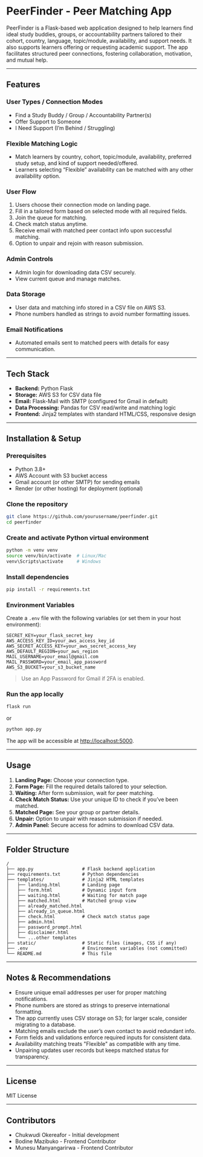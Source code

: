 # PeerFinder - Peer Matching App

PeerFinder is a Flask-based web application designed to help learners find ideal study buddies, groups, or accountability partners tailored to their cohort, country, language, topic/module, availability, and support needs. It also supports learners offering or requesting academic support. The app facilitates structured peer connections, fostering collaboration, motivation, and mutual help.

---

## Features

### User Types / Connection Modes
- Find a Study Buddy / Group / Accountability Partner(s)
- Offer Support to Someone
- I Need Support (I’m Behind / Struggling)

### Flexible Matching Logic
- Match learners by country, cohort, topic/module, availability, preferred study setup, and kind of support needed/offered.
- Learners selecting “Flexible” availability can be matched with any other availability option.

### User Flow
1. Users choose their connection mode on landing page.
2. Fill in a tailored form based on selected mode with all required fields.
3. Join the queue for matching.
4. Check match status anytime.
5. Receive email with matched peer contact info upon successful matching.
6. Option to unpair and rejoin with reason submission.

### Admin Controls
- Admin login for downloading data CSV securely.
- View current queue and manage matches.

### Data Storage
- User data and matching info stored in a CSV file on AWS S3.
- Phone numbers handled as strings to avoid number formatting issues.

### Email Notifications
- Automated emails sent to matched peers with details for easy communication.

---

## Tech Stack
- **Backend:** Python Flask
- **Storage:** AWS S3 for CSV data file
- **Email:** Flask-Mail with SMTP (configured for Gmail in default)
- **Data Processing:** Pandas for CSV read/write and matching logic
- **Frontend:** Jinja2 templates with standard HTML/CSS, responsive design

---

## Installation & Setup

### Prerequisites
- Python 3.8+
- AWS Account with S3 bucket access
- Gmail account (or other SMTP) for sending emails
- Render (or other hosting) for deployment (optional)

### Clone the repository
```bash
git clone https://github.com/yourusername/peerfinder.git
cd peerfinder
```

### Create and activate Python virtual environment
```bash
python -m venv venv
source venv/bin/activate  # Linux/Mac
venv\Scripts\activate     # Windows
```

### Install dependencies
```bash
pip install -r requirements.txt
```

### Environment Variables
Create a `.env` file with the following variables (or set them in your host environment):
```
SECRET_KEY=your_flask_secret_key
AWS_ACCESS_KEY_ID=your_aws_access_key_id
AWS_SECRET_ACCESS_KEY=your_aws_secret_access_key
AWS_DEFAULT_REGION=your_aws_region
MAIL_USERNAME=your_email@gmail.com
MAIL_PASSWORD=your_email_app_password
AWS_S3_BUCKET=your_s3_bucket_name
```
> Use an App Password for Gmail if 2FA is enabled.

### Run the app locally
```bash
flask run
```
or
```bash
python app.py
```
The app will be accessible at [http://localhost:5000](http://localhost:5000).

---

## Usage
1. **Landing Page:** Choose your connection type.
2. **Form Page:** Fill the required details tailored to your selection.
3. **Waiting:** After form submission, wait for peer matching.
4. **Check Match Status:** Use your unique ID to check if you’ve been matched.
5. **Matched Page:** See your group or partner details.
6. **Unpair:** Option to unpair with reason submission if needed.
7. **Admin Panel:** Secure access for admins to download CSV data.

---

## Folder Structure
```
/
├── app.py                  # Flask backend application
├── requirements.txt        # Python dependencies
├── templates/              # Jinja2 HTML templates
│   ├── landing.html        # Landing page
│   ├── form.html           # Dynamic input form
│   ├── waiting.html        # Waiting for match page
│   ├── matched.html        # Matched group view
│   ├── already_matched.html
│   ├── already_in_queue.html
│   ├── check.html          # Check match status page
│   ├── admin.html
│   ├── password_prompt.html
│   ├── disclaimer.html
│   └── ...other templates
├── static/                 # Static files (images, CSS if any)
├── .env                    # Environment variables (not committed)
└── README.md               # This file
```

---

## Notes & Recommendations
- Ensure unique email addresses per user for proper matching notifications.
- Phone numbers are stored as strings to preserve international formatting.
- The app currently uses CSV storage on S3; for larger scale, consider migrating to a database.
- Matching emails exclude the user’s own contact to avoid redundant info.
- Form fields and validations enforce required inputs for consistent data.
- Availability matching treats "Flexible" as compatible with any time.
- Unpairing updates user records but keeps matched status for transparency.

---

## License
MIT License

---

## Contributors
- Chukwudi Okereafor - Initial development
- Bodine Mazibuko - Frontend Contributor
- Munesu Manyangarirwa - Frontend Contributor
